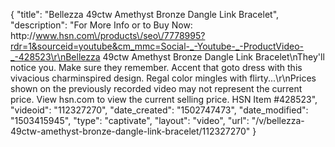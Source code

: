 {
    "title": "Bellezza 49ctw Amethyst Bronze Dangle Link Bracelet",
    "description": "For More Info or to Buy Now: http:\/\/www.hsn.com\/products\/seo\/7778995?rdr=1&sourceid=youtube&cm_mmc=Social-_-Youtube-_-ProductVideo-_-428523\r\nBellezza 49ctw Amethyst Bronze Dangle Link Bracelet\nThey'll notice you. Make sure they remember. Accent that goto dress with this vivacious charminspired design. Regal color mingles with flirty...\r\nPrices shown on the previously recorded video may not represent the current price.  View hsn.com to view the current selling price. HSN Item #428523",
    "videoid": "112327270",
    "date_created": "1502747473",
    "date_modified": "1503415945",
    "type": "captivate",
    "layout": "video",
    "url": "\/v\/bellezza-49ctw-amethyst-bronze-dangle-link-bracelet\/112327270"
}